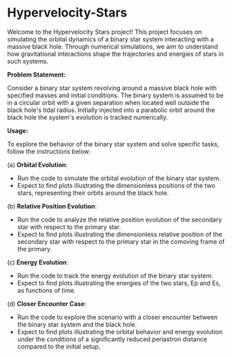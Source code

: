 # Hypervelocity-Stars

Welcome to the Hypervelocity Stars project! This project focuses on simulating the orbital dynamics of a binary star system interacting with a massive black hole. Through numerical simulations, we aim to understand how gravitational interactions shape the trajectories and energies of stars in such systems.

**Problem Statement:**

Consider a binary star system revolving around a massive black hole with specified masses and initial conditions. The binary system is assumed to be in a circular orbit with a given separation when located well outside the black hole's tidal radius. Initially injected into a parabolic orbit around the black hole the system's evolution is tracked numerically.

**Usage:**

To explore the behavior of the binary star system and solve specific tasks, follow the instructions below:

(a) **Orbital Evolution**: 
   - Run the code to simulate the orbital evolution of the binary star system.
   - Expect to find plots illustrating the dimensionless positions of the two stars, representing their orbits around the black hole.

(b) **Relative Position Evolution**: 
   - Run the code to analyze the relative position evolution of the secondary star with respect to the primary star.
   - Expect to find plots illustrating the dimensionless relative position of the secondary star with respect to the primary star in the comoving frame of the primary.

(c) **Energy Evolution**: 
   - Run the code to track the energy evolution of the binary star system.
   - Expect to find plots illustrating the energies of the two stars, Ep and Es, as functions of time.

(d) **Closer Encounter Case**: 
   - Run the code to explore the scenario with a closer encounter between the binary star system and the black hole.
   - Expect to find plots illustrating the orbital behavior and energy evolution under the conditions of a significantly reduced periastron distance compared to the initial setup.

